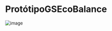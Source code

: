# ProtótipoGSEcoBalance

![image](https://github.com/user-attachments/assets/e54b1ab6-eceb-4977-935a-8fc76bb8453f)

